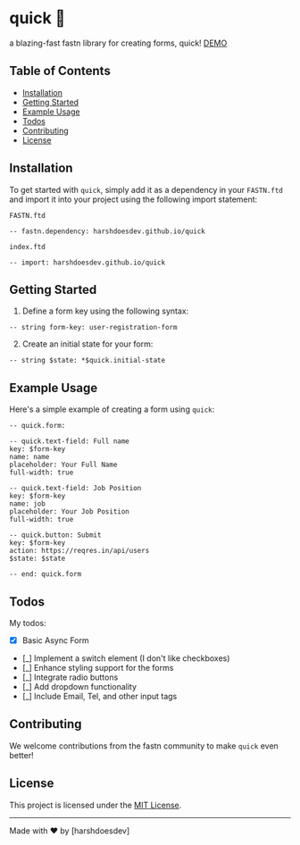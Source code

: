 # quick 🚀
a blazing-fast fastn library for creating forms, quick! [DEMO](https://harshdoesdev.github.io/quick/demo/)

## Table of Contents
- [Installation](#installation)
- [Getting Started](#getting-started)
- [Example Usage](#example-usage)
- [Todos](#todos)
- [Contributing](#contributing)
- [License](#license)

## Installation

To get started with `quick`, simply add it as a dependency in your `FASTN.ftd` and import it into your project using the following import statement:

`FASTN.ftd`
```
-- fastn.dependency: harshdoesdev.github.io/quick
```

`index.ftd`
```ftd
-- import: harshdoesdev.github.io/quick
```

## Getting Started

1. Define a form key using the following syntax:

```ftd
-- string form-key: user-registration-form
```

2. Create an initial state for your form:

```ftd
-- string $state: *$quick.initial-state
```

## Example Usage

Here's a simple example of creating a form using `quick`:

```ftd
-- quick.form:

-- quick.text-field: Full name
key: $form-key
name: name
placeholder: Your Full Name
full-width: true

-- quick.text-field: Job Position
key: $form-key
name: job
placeholder: Your Job Position
full-width: true

-- quick.button: Submit
key: $form-key
action: https://reqres.in/api/users
$state: $state

-- end: quick.form
```

## Todos

My todos:
- [x] Basic Async Form
- [_] Implement a switch element (I don't like checkboxes)
- [_] Enhance styling support for the forms
- [_] Integrate radio buttons
- [_] Add dropdown functionality
- [_] Include Email, Tel, and other input tags

## Contributing

We welcome contributions from the fastn community to make `quick` even better!

## License

This project is licensed under the [MIT License](LICENSE).

---

Made with ❤️ by [harshdoesdev]
